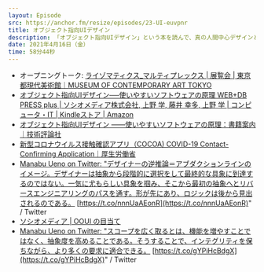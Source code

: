 ```yaml
---
layout: Episode
src: https://anchor.fm/resize/episodes/23-UI-euvpnr
title: オブジェクト指向UIデザイン
description: 「オブジェクト指向UIデザイン」という本を読んで、真の人間中心デザインとは何か？道具と人の関係性、デザイナーのアブダクションなどについて話しました。
date: 2021年4月16日（金）
time: 58分44秒
---
```



- オープニングトーク: [ライゾマティクス_マルティプレックス | 展覧会 | 東京都現代美術館｜MUSEUM OF CONTEMPORARY ART TOKYO](https://www.mot-art-museum.jp/exhibitions/rhizomatiks/)
- [オブジェクト指向UIデザイン──使いやすいソフトウェアの原理 WEB+DB PRESS plus | ソシオメディア株式会社, 上野 学, 藤井 幸多, 上野 学 | コンピュータ・IT | Kindleストア | Amazon](https://amzn.to/3uUihBC)
- [オブジェクト指向UIデザイン ――使いやすいソフトウェアの原理：書籍案内｜技術評論社](https://gihyo.jp/book/2020/978-4-297-11351-3)
- [新型コロナウイルス接触確認アプリ（COCOA) COVID-19 Contact-Confirming Application｜厚生労働省](https://www.mhlw.go.jp/stf/seisakunitsuite/bunya/cocoa_00138.html)
- [Manabu Ueno on Twitter: "デザイナーの逆推論＝アブダクションラインのイメージ。デザイナーは抽象から段階的に選択をして最終的な具象に到達するのではない。一気に尤もらしい具象を掴み、そこから最初の抽象へとリバースエンジニアリングのパスを通す。形が先にあり、ロジックは後から見出されるのである。](https://twitter.com/manabuueno/status/1150082064609267712) [https://t.co/nnnUaAEonR](https://t.co/nnnUaAEonR)" / Twitter
- [ソシオメディア | OOUI の目当て](https://www.sociomedia.co.jp/8740)
- [Manabu Ueno on Twitter: "スコープを広く取るとは、機能を増やすことではなく、抽象度を高めることである。そうすることで、インテグリティを保ちながら、より多くの要求に適合できる。](https://twitter.com/manabuueno/status/1232935864516272128) [https://t.co/gYPiHcBdgX](https://t.co/gYPiHcBdgX)" / Twitter

